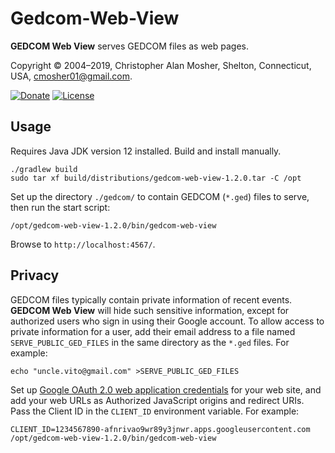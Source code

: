 # Gedcom-Web-View

**GEDCOM Web View** serves GEDCOM files as web pages.


Copyright © 2004–2019, Christopher Alan Mosher, Shelton, Connecticut, USA, <cmosher01@gmail.com>.

[![Donate](https://img.shields.io/badge/Donate-PayPal-green.svg)](https://www.paypal.com/cgi-bin/webscr?cmd=_s-xclick&hosted_button_id=CVSSQ2BWDCKQ2)
[![License](https://img.shields.io/github/license/cmosher01/Gedcom-Lib.svg)](https://www.gnu.org/licenses/gpl.html)

## Usage

Requires Java JDK version 12 installed. Build and install manually.

```shell script
./gradlew build
sudo tar xf build/distributions/gedcom-web-view-1.2.0.tar -C /opt
```

Set up the directory `./gedcom/` to contain GEDCOM (`*.ged`) files to serve, then run the start script:

```shell script
/opt/gedcom-web-view-1.2.0/bin/gedcom-web-view
```

Browse to `http://localhost:4567/`.

## Privacy

GEDCOM files typically contain private information of recent events. **GEDCOM Web View** will hide such sensitive information,
except for authorized users who sign in using their Google account. To allow access to private information for a user,
add their email address to a file named `SERVE_PUBLIC_GED_FILES` in the same directory as the `*.ged` files. For example: 

```shell script
echo "uncle.vito@gmail.com" >SERVE_PUBLIC_GED_FILES
```

Set up [Google OAuth 2.0 web application credentials](https://console.developers.google.com/apis/credentials)
for your web site, and add your web URLs as Authorized JavaScript origins and redirect URIs. Pass the Client
ID in the `CLIENT_ID` environment variable. For example:

```shell script
CLIENT_ID=1234567890-afnrivao9wr89y3jnwr.apps.googleusercontent.com /opt/gedcom-web-view-1.2.0/bin/gedcom-web-view
```
